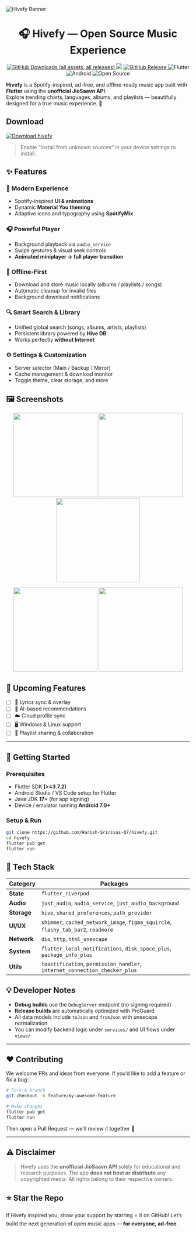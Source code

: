![Hivefy Banner](./assets/docs/fullbanner.png)

<h1 align="center">🎧 Hivefy — Open Source Music Experience</h1>

<p align="center">
  <!-- 🔹 GitHub Badges -->
  <a href="https://github.com/Harish-Srinivas-07/hivefy/releases/latest">
    <img alt="GitHub Downloads (all assets, all releases)" src="https://img.shields.io/github/downloads/Harish-Srinivas-07/hivefy/total?style=for-the-badge&label=DOWNLOADS(Git)">
  </a>
  <img src=https://img.shields.io/sourceforge/dt/hivefy?style=for-the-badge&logoSize=auto&label=DOWNLOADS(SF)>
  <a href="https://github.com/Harish-Srinivas-07/hivefy/releases/latest">
    <img alt="GitHub Release" src="https://img.shields.io/github/v/release/Harish-Srinivas-07/hivefy?display_name=release&style=for-the-badge&color=f01d7c">
  </a>
  <img alt="Flutter" src="https://img.shields.io/badge/Built%20With-Flutter-02569B?style=for-the-badge&logo=flutter">
  <img alt="Android" src="https://img.shields.io/badge/Platform-Android-3DDC84?style=for-the-badge&logo=android&logoColor=white">
  <img alt="Open Source" src="https://img.shields.io/badge/Open%20Source-Yes-brightgreen?style=for-the-badge">
</p>


**Hivefy** is a Spotify-inspired, ad-free, and offline-ready music app built with **Flutter** using the **unofficial JioSaavn API**.  
Explore trending charts, languages, albums, and playlists — beautifully designed for a true music experience. 🎵

## Download

  <a href="https://sourceforge.net/projects/hivefy/" target="_blank">
    <img alt="Download hivefy" src="https://a.fsdn.com/con/app/sf-download-button" />
  </a>

> Enable “Install from unknown sources” in your device settings to install.

## ✨ Features

### 🎨 Modern Experience

- Spotify-inspired **UI & animations**
- Dynamic **Material You theming**
- Adaptive icons and typography using **SpotifyMix**

### 🎧 Powerful Player

- Background playback via `audio_service`
- Swipe gestures & visual seek controls
- **Animated miniplayer → full player transition**

### 💾 Offline-First

- Download and store music locally (albums / playlists / songs)
- Automatic cleanup for invalid files
- Background download notifications

### 🔍 Smart Search & Library

- Unified global search (songs, albums, artists, playlists)
- Persistent library powered by **Hive DB**
- Works perfectly **without Internet**

### ⚙️ Settings & Customization

- Server selector (Main / Backup / Mirror)
- Cache management & download monitor
- Toggle theme, clear storage, and more

## 🖼️ Screenshots

<p align="center">
  <img src="./assets/docs/pic1.png" width="230" />
  <img src="./assets/docs/pic2.png" width="230" />
  <img src="./assets/docs/pic3.png" width="230" />
</p>
<p align="center">
  <img src="./assets/docs/pic4.png" width="230" />
  <img src="./assets/docs/pic5.png" width="230" />
</p>

## 🧠 Upcoming Features

- [ ] 🎼 Lyrics sync & overlay
- [ ] 🧠 AI-based recommendations
- [ ] ☁️ Cloud profile sync
- [ ] 🖥️ Windows & Linux support
- [ ] 🤝 Playlist sharing & collaboration

---

## 🚀 Getting Started

### Prerequisites

- Flutter SDK **(>=3.7.2)**
- Android Studio / VS Code setup for Flutter
- Java JDK **17+** (for app signing)
- Device / emulator running **Android 7.0+**

### Setup & Run

```bash
git clone https://github.com/Harish-Srinivas-07/hivefy.git
cd hivefy
flutter pub get
flutter run
```

## 🧩 Tech Stack

| Category    | Packages                                                                           |
| ----------- | ---------------------------------------------------------------------------------- |
| **State**   | `flutter_riverpod`                                                                 |
| **Audio**   | `just_audio`, `audio_service`, `just_audio_background`                             |
| **Storage** | `hive`, `shared_preferences`, `path_provider`                                      |
| **UI/UX**   | `shimmer`, `cached_network_image`, `figma_squircle`, `flashy_tab_bar2`, `readmore` |
| **Network** | `dio`, `http`, `html_unescape`                                                     |
| **System**  | `flutter_local_notifications`, `disk_space_plus`, `package_info_plus`              |
| **Utils**   | `toastification`, `permission_handler`, `internet_connection_checker_plus`         |

## 💡 Developer Notes

- **Debug builds** use the `DebugServer` endpoint (no signing required)
- **Release builds** are automatically optimized with ProGuard
- All data models include `toJson` and `fromJson` with unescape normalization
- You can modify backend logic under `services/` and UI flows under `views/`

---

## ❤️ Contributing

We welcome PRs and ideas from everyone.
If you’d like to add a feature or fix a bug:

```bash
# Fork & branch
git checkout -b feature/my-awesome-feature

# Make changes
flutter pub get
flutter run
```

Then open a Pull Request — we’ll review it together 🎵

---

## ⚠️ Disclaimer

> Hivefy uses the **unofficial JioSaavn API** solely for educational and research purposes.
> The app **does not host or distribute** any copyrighted media.
> All rights belong to their respective owners.

## ⭐ Star the Repo

If Hivefy inspired you, show your support by starring ⭐ it on GitHub!
Let’s build the next generation of open music apps — **for everyone, ad-free**.
